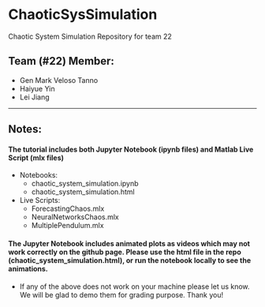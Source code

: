 # ChaoticSysSimulation
Chaotic System Simulation Repository for team 22


## Team (#22) Member:

- Gen Mark Veloso Tanno 
- Haiyue Yin
- Lei Jiang



----

## Notes:

#### The tutorial includes both Jupyter Notebook (ipynb files) and Matlab Live Script (mlx files)

- Notebooks:
    - chaotic_system_simulation.ipynb
    - chaotic_system_simulation.html
- Live Scripts:
    - ForecastingChaos.mlx
    - NeuralNetworksChaos.mlx
    - MultiplePendulum.mlx

#### The Jupyter Notebook includes animated plots as videos which may not work correctly on the github page. Please use the html file in the repo (chaotic_system_simulation.html), or run the notebook locally to see the animations.

- If any of the above does not work on your machine please let us know. We will be glad to demo them for grading purpose. Thank you!

